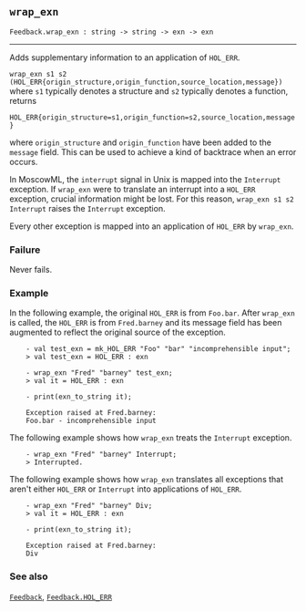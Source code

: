 ## `wrap_exn`

``` hol4
Feedback.wrap_exn : string -> string -> exn -> exn
```

------------------------------------------------------------------------

Adds supplementary information to an application of `HOL_ERR`.

`wrap_exn s1 s2 (HOL_ERR{origin_structure,origin_function,source_location,message})`
where `s1` typically denotes a structure and `s2` typically denotes a
function, returns

`HOL_ERR{origin_structure=s1,origin_function=s2,source_location,message}`

where `origin_structure` and `origin_function` have been added to the
`message` field. This can be used to achieve a kind of backtrace when an
error occurs.

In MoscowML, the `interrupt` signal in Unix is mapped into the
`Interrupt` exception. If `wrap_exn` were to translate an interrupt into
a `HOL_ERR` exception, crucial information might be lost. For this
reason, `wrap_exn s1 s2 Interrupt` raises the `Interrupt` exception.

Every other exception is mapped into an application of `HOL_ERR` by
`wrap_exn`.

### Failure

Never fails.

### Example

In the following example, the original `HOL_ERR` is from `Foo.bar`.
After `wrap_exn` is called, the `HOL_ERR` is from `Fred.barney` and its
message field has been augmented to reflect the original source of the
exception.

``` hol4
    - val test_exn = mk_HOL_ERR "Foo" "bar" "incomprehensible input";
    > val test_exn = HOL_ERR : exn

    - wrap_exn "Fred" "barney" test_exn;
    > val it = HOL_ERR : exn

    - print(exn_to_string it);

    Exception raised at Fred.barney:
    Foo.bar - incomprehensible input
```

The following example shows how `wrap_exn` treats the `Interrupt`
exception.

``` hol4
    - wrap_exn "Fred" "barney" Interrupt;
    > Interrupted.
```

The following example shows how `wrap_exn` translates all exceptions
that aren't either `HOL_ERR` or `Interrupt` into applications of
`HOL_ERR`.

``` hol4
    - wrap_exn "Fred" "barney" Div;
    > val it = HOL_ERR : exn

    - print(exn_to_string it);

    Exception raised at Fred.barney:
    Div
```

### See also

[`Feedback`](#Feedback), [`Feedback.HOL_ERR`](#Feedback.HOL_ERR)
